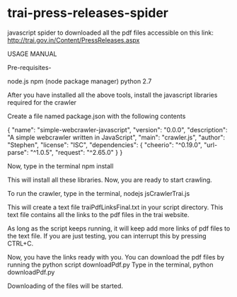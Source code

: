 # trai-press-releases-spider
javascript spider to downloaded all the pdf files accessible on this link: http://trai.gov.in/Content/PressReleases.aspx


USAGE MANUAL

Pre-requisites-

node.js
npm (node package manager)
python 2.7

After you have installed all the above tools, install the javascript libraries required for the crawler

Create a file named package.json with the following contents

{
  "name": "simple-webcrawler-javascript",
  "version": "0.0.0",
  "description": "A simple webcrawler written in JavaScript",
  "main": "crawler.js",
  "author": "Stephen",
  "license": "ISC",
  "dependencies": {
    "cheerio": "^0.19.0",
    "url-parse": "^1.0.5",
    "request": "^2.65.0"
  }
}

Now, type in the terminal
npm install

This will install all these libraries. Now, you are ready to start crawling. 

To run the crawler, type in the terminal, 
nodejs jsCrawlerTrai.js

This will create a text file traiPdfLinksFinal.txt in your script directory. This text file contains all the links to the pdf files in the trai website. 

As long as the script keeps running, it will keep add more links of pdf files to the text file. If you are just testing, you can interrupt this by pressing CTRL+C. 

Now, you have the links ready with you. You can download the pdf files by running the python script downloadPdf.py
Type in the terminal, 
python downloadPdf.py

Downloading of the files will be started. 